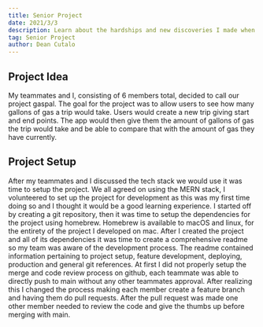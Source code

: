 ```yaml
---
title: Senior Project
date: 2021/3/3
description: Learn about the hardships and new discoveries I made when developing with my senior project team.
tag: Senior Project
author: Dean Cutalo
---
```


## Project Idea
My teammates and I, consisting of 6 members total, decided to call our project gaspal. The goal for the project was to allow users to see how many gallons of gas a trip would take. Users would create a new trip giving start and end points. The app would then give them the amount of gallons of gas the trip would take and be able to compare that with the amount of gas they have currently.

## Project Setup

After my teammates and I discussed the tech stack we would use it was time to setup the project. We all agreed on using the MERN stack, I volunteered to set up the project for development as this was my first time doing so and I thought it would be a good learning experience. I started off by creating a git repository, then it was time to setup the dependencies for the project using homebrew. Homebrew is available to macOS and linux, for the entirety of the project I developed on mac. After I created the project and all of its dependencies it was time to create a comprehensive readme so my team was aware of the development process. The readme contained information pertaining to project setup, feature development, deploying, production and general git references. At first I did not properly setup the merge and code review process on github, each teammate was able to directly push to main without any other teammates approval. After realizing this I changed the process making each member create a feature branch and having them do pull requests. After the pull request was made one other member needed to review the code and give the thumbs up before merging with main.